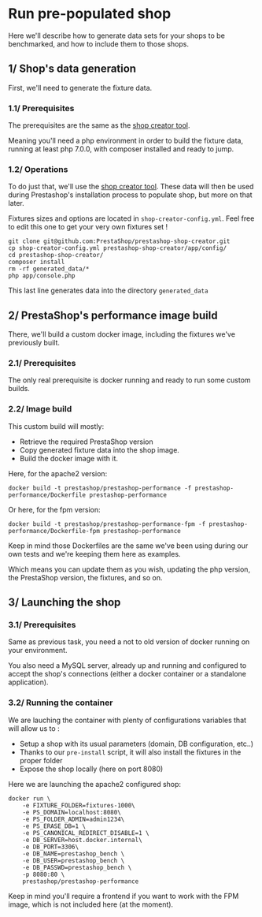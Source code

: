 # Run pre-populated shop

Here we'll describe how to generate data sets for your shops to be benchmarked, and how to include them to those shops.

## 1/ Shop's data generation

First, we'll need to generate the fixture data.

### 1.1/ Prerequisites

The prerequisites are the same as the [shop creator tool](https://github.com/PrestaShop/prestashop-shop-creator).

Meaning you'll need a php environment in order to build the fixture data, running at least php 7.0.0, with composer installed and ready to jump.

### 1.2/ Operations

To do just that, we'll use the [shop creator tool](https://github.com/PrestaShop/prestashop-shop-creator "PrestaShop Shop Creator").
These data will then be used during Prestashop's installation process to populate shop, but more on that later.

Fixtures sizes and options are located in `shop-creator-config.yml`. Feel free to edit this one to get your very own fixtures set !

```
git clone git@github.com:PrestaShop/prestashop-shop-creator.git
cp shop-creator-config.yml prestashop-shop-creator/app/config/
cd prestashop-shop-creator/
composer install
rm -rf generated_data/*
php app/console.php
```

This last line generates data into the directory `generated_data`

## 2/ PrestaShop's performance image build

There, we'll build a custom docker image, including the fixtures we've previously built.

### 2.1/ Prerequisites

The only real prerequisite is docker running and ready to run some custom builds.

### 2.2/ Image build

This custom build will mostly:
* Retrieve the required PrestaShop version
* Copy generated fixture data into the shop image.
* Build the docker image with it.

Here, for the apache2 version:

```
docker build -t prestashop/prestashop-performance -f prestashop-performance/Dockerfile prestashop-performance
```

Or here, for the fpm version:

```
docker build -t prestashop/prestashop-performance-fpm -f prestashop-performance/Dockerfile-fpm prestashop-performance
```

Keep in mind those Dockerfiles are the same we've been using during our own tests and we're keeping them here as examples.

Which means you can update them as you wish, updating the php version, the PrestaShop version, the fixtures, and so on.

## 3/ Launching the shop

### 3.1/ Prerequisites

Same as previous task, you need a not to old version of docker running on your environment.

You also need a MySQL server, already up and running and configured to accept the shop's connections (either a docker container or a standalone application).

### 3.2/ Running the container

We are lauching the container with plenty of configurations variables that will allow us to :
* Setup a shop with its usual parameters (domain, DB configuration, etc..)
* Thanks to our `pre-install` script, it will also install the fixtures in the proper folder
* Expose the shop locally (here on port 8080)

Here we are launching the apache2 configured shop:
```
docker run \
    -e FIXTURE_FOLDER=fixtures-1000\
    -e PS_DOMAIN=localhost:8080\
    -e PS_FOLDER_ADMIN=admin1234\
    -e PS_ERASE_DB=1 \
    -e PS_CANONICAL_REDIRECT_DISABLE=1 \
    -e DB_SERVER=host.docker.internal\
    -e DB_PORT=3306\
    -e DB_NAME=prestashop_bench \
    -e DB_USER=prestashop_bench \
    -e DB_PASSWD=prestashop_bench \
    -p 8080:80 \
    prestashop/prestashop-performance
```

Keep in mind you'll require a frontend if you want to work with the FPM image, which is not included here (at the moment).
